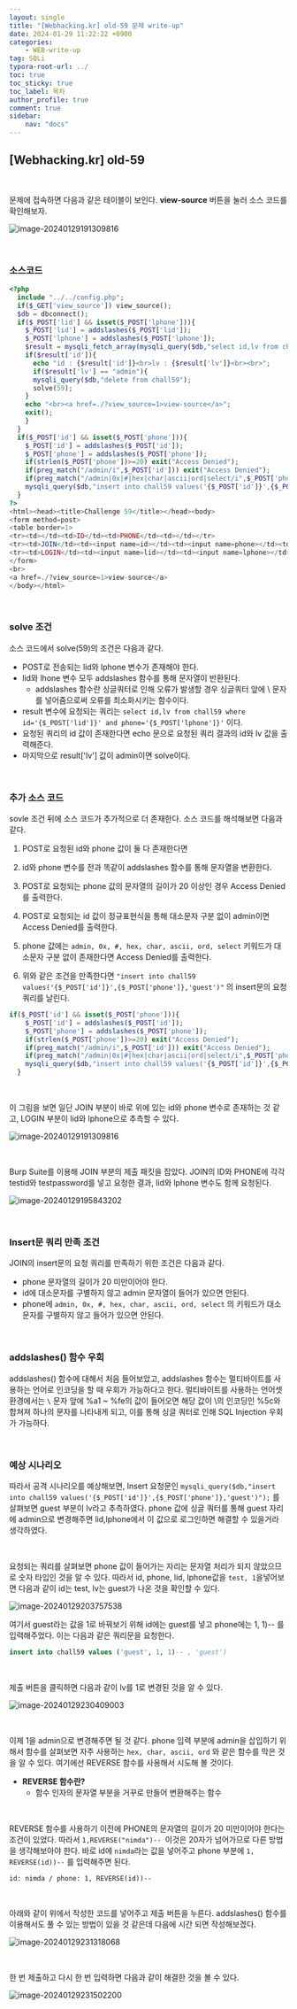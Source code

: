 ```yaml
---
layout: single
title: "[Webhacking.kr] old-59 문제 write-up"
date: 2024-01-29 11:22:22 +0900
categories: 
    - WEB-write-up
tag: SQLi 
typora-root-url: ../
toc: true
toc_sticky: true
toc_label: 목차
author_profile: true
comment: true
sidebar:
    nav: "docs"
---
```




## [Webhacking.kr] old-59 

<br>

문제에 접속하면 다음과 같은 테이블이 보인다.  **view-source** 버튼을 눌러 소스 코드를 확인해보자.

![image-20240129191309816](/images/2024-01-29-old59/image-20240129191309816.png)

<br>

### 소스코드

```php
<?php
  include "../../config.php";
  if($_GET['view_source']) view_source();
  $db = dbconnect();
  if($_POST['lid'] && isset($_POST['lphone'])){
    $_POST['lid'] = addslashes($_POST['lid']);
    $_POST['lphone'] = addslashes($_POST['lphone']);
    $result = mysqli_fetch_array(mysqli_query($db,"select id,lv from chall59 where id='{$_POST['lid']}' and phone='{$_POST['lphone']}'"));
    if($result['id']){
      echo "id : {$result['id']}<br>lv : {$result['lv']}<br><br>";
      if($result['lv'] == "admin"){
      mysqli_query($db,"delete from chall59");
      solve(59);
    }
    echo "<br><a href=./?view_source=1>view-source</a>";
    exit();
    }
  }
  if($_POST['id'] && isset($_POST['phone'])){
    $_POST['id'] = addslashes($_POST['id']);
    $_POST['phone'] = addslashes($_POST['phone']);
    if(strlen($_POST['phone'])>=20) exit("Access Denied");
    if(preg_match("/admin/i",$_POST['id'])) exit("Access Denied");
    if(preg_match("/admin|0x|#|hex|char|ascii|ord|select/i",$_POST['phone'])) exit("Access Denied");
    mysqli_query($db,"insert into chall59 values('{$_POST['id']}',{$_POST['phone']},'guest')");
  }
?>
<html><head><title>Challenge 59</title></head><body>
<form method=post>
<table border=1>
<tr><td></td><td>ID</td><td>PHONE</td><td></td></tr>
<tr><td>JOIN</td><td><input name=id></td><td><input name=phone></td><td><input type=submit></td></tr>
<tr><td>LOGIN</td><td><input name=lid></td><td><input name=lphone></td><td><input type=submit></td></tr>
</form>
<br>
<a href=./?view_source=1>view-source</a>
</body></html>
```

<br>

### solve 조건

소스 코드에서 solve(59)의 조건은 다음과 같다.

- POST로 전송되는 lid와 lphone 변수가 존재해야 한다.
- lid와 lhone 변수 모두 addslashes 함수를 통해 문자열이 반환된다.
  - addslashes 함수란 싱글쿼터로 인해 오류가 발생할 경우 싱글쿼터 앞에 \ 문자를 넣어줌으로써 오류를 최소화시키는 함수이다.
- result 변수에 요청되는 쿼리는 `select id,lv from chall59 where id='{$_POST['lid']}' and phone='{$_POST['lphone']}'` 이다.
- 요청된 쿼리의 id 값이 존재한다면 echo 문으로 요청된 쿼리 결과의 id와 lv 값을 출력해준다.
- 마지막으로 result['lv'] 값이 admin이면 solve이다.

<br>

### 추가 소스 코드

sovle 조건 뒤에 소스 코드가 추가적으로 더 존재한다. 소스 코드를 해석해보면 다음과 같다.

1. POST로 요청된 id와 phone 값이 둘 다 존재한다면

2. id와 phone 변수를 전과 똑같이 addslashes 함수를 통해 문자열을 변환한다.

3. POST로 요청되는 phone 값의 문자열의 길이가 20 이상인 경우 Access Denied를 출력한다.

4. POST로 요청되는 id 값이 정규표현식을 통해 대소문자 구분 없이 admin이면 Access Denied를 출력한다.

5. phone 값에는 `admin, 0x, #, hex, char, ascii, ord, select` 키워드가 대소문자 구분 없이 존재한다면 Access Denied를 출력한다.

6. 위와 같은 조건을 만족한다면 `"insert into chall59 values('{$_POST['id']}',{$_POST['phone']},'guest')"` 의 insert문의 요청 쿼리를 날린다.


```php
if($_POST['id'] && isset($_POST['phone'])){
    $_POST['id'] = addslashes($_POST['id']);
    $_POST['phone'] = addslashes($_POST['phone']);
    if(strlen($_POST['phone'])>=20) exit("Access Denied");
    if(preg_match("/admin/i",$_POST['id'])) exit("Access Denied");
    if(preg_match("/admin|0x|#|hex|char|ascii|ord|select/i",$_POST['phone'])) exit("Access Denied");
    mysqli_query($db,"insert into chall59 values('{$_POST['id']}',{$_POST['phone']},'guest')");
  }
```

<br>

이 그림을 보면 일단 JOIN 부분이 바로 위에 있는 id와 phone 변수로 존재하는 것 같고, LOGIN 부분이 lid와 lphone으로 추측할 수 있다.

![image-20240129191309816](/images/2024-01-29-old59/image-20240129191309816.png)

<br>

Burp Suite를 이용해 JOIN 부분의 제출 패킷을 잡았다. JOIN의 ID와 PHONE에 각각 testid와 testpassword를 넣고 요청한 결과, lid와 lphone 변수도 함께 요청된다. 

![image-20240129195843202](/images/2024-01-29-old59/image-20240129195843202.png)

<br>

### Insert문 쿼리 만족 조건

JOIN의 insert문의 요청 쿼리를 만족하기 위한 조건은 다음과 같다.

- phone 문자열의 길이가 20 미만이어야 한다.
- id에 대소문자를 구별하지 않고 admin 문자열이 들어가 있으면 안된다.
- phone에 `admin, 0x, #, hex, char, ascii, ord, select` 의 키워드가 대소문자를 구별하지 않고 들어가 있으면 안된다.

<br>

### addslashes() 함수 우회

addslashes() 함수에 대해서 처음 들어보았고, addslashes 함수는 멀티바이트를 사용하는 언어로 인코딩을 할 때 우회가 가능하다고 한다. 멀티바이트를 사용하는 언어셋 환경에서는 `\` 문자 앞에 %a1 ~ %fe의 값이 들어오면 해당 값이 \의 인코딩인 %5c와 합쳐져 하나의 문자를 나타내게 되고, 이를 통해 싱글 쿼터로 인해 SQL Injection 우회가 가능하다.  

<br>

### 예상 시나리오

따라서 공격 시나리오를 예상해보면, Insert 요청문인 `mysqli_query($db,"insert into chall59 values('{$_POST['id']}',{$_POST['phone']},'guest')");` 를 살펴보면 guest 부분이 lv라고 추측하였다. phone 값에 싱글 쿼터를 통해 guest 자리에 admin으로 변경해주면 lid,lphone에서 이 값으로 로그인하면 해결할 수 있을거라 생각하였다.

<br>

요청되는 쿼리를 살펴보면 phone 값이 들어가는 자리는 문자열 처리가 되지 않았으므로 숫자 타입인 것을 알 수 있다. 따라서 id, phone, lid, lphone값을 `test, 1`을넣어보면 다음과 같이 id는 test, lv는 guest가 나온 것을 확인할 수 있다.

 <img src="/images/2024-01-29-old59/image-20240129203757538.png" alt="image-20240129203757538"  />

<br>

여기서 guest라는 값을 1로 바꿔보기 위해 id에는 guest를 넣고 phone에는 1, 1)-- 를 입력해주었다. 이는 다음과 같은 쿼리문을 요청한다. 

```sql
insert into chall59 values ('guest', 1, 1)-- , 'guest')
```

<br>

제출 버튼을 클릭하면 다음과 같이 lv를 1로 변경된 것을 알 수 있다.

![image-20240129230409003](/images/2024-01-29-old59/image-20240129230409003.png)

<br>

이제 1을 admin으로 변경해주면 될 것 같다. phone 입력 부분에 admin을 삽입하기 위해서 함수를 살펴보면 자주 사용하는 `hex, char, ascii, ord` 와 같은 함수를 막은 것을 알 수 있다. 여기에선 REVERSE 함수를 사용해서 시도해 볼 것이다.  

- **REVERSE 함수란?** 
  - 함수 인자의 문자열 부분을 거꾸로 만들어 변환해주는 함수 

<br>

REVERSE 함수를 사용하기 이전에 PHONE의 문자열의 길이가 20 미만이어야 한다는 조건이 있었다. 따라서 `1,REVERSE("nimda")-- `이것은 20자가 넘어가므로 다른 방법을 생각해보아야 한다. 바로 id에 `nimda`라는 값을 넣어주고 phone 부분에 `1, REVERSE(id))--` 를 입력해주면 된다.  

```
id: nimda / phone: 1, REVERSE(id))-- 
```

<br>

아래와 같이 위에서 작성한 코드를 넣어주고 제출 버튼을 누른다. addslashes() 함수를 이용해서도 풀 수 있는 방법이 있을 것 같은데 다음에 시간 되면 작성해보겠다.

![image-20240129231318068](/images/2024-01-29-old59/image-20240129231318068.png)

<br>

한 번 제출하고 다시 한 번 입력하면 다음과 같이 해결한 것을 볼 수 있다.

![image-20240129231502200](/images/2024-01-29-old59/image-20240129231502200.png)





